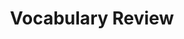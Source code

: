 ---
title: Vocabulary Review

source:
- title: Common Core Basics
  subject: Social Studies
  chapter: 5
  toc_type: Lesson Review
  toc_number: 5.8
  pages: 224 - 229
  
questions:
  - number: 1
    text: decisions about money supply and interest rates
    choice:
      - option: circulation
      - option: expenditures
      - option: fiscal policy
      - option: inflation
      - option: interest rate
      - option: monetary policy
      - option: national debt
      - option: revenue
    answer: 
      - option: monetary policy
  - number: 2
    text: decisions about taxing and spending
    choice:
      - option: circulation
      - option: expenditures
      - option: fiscal policy
      - option: inflation
      - option: interest rate
      - option: monetary policy
      - option: national debt
      - option: revenue
    answer: 
      - option: fiscal policy
  - number: 3
    text: money spent for something
    choice:
      - option: circulation
      - option: expenditures
      - option: fiscal policy
      - option: inflation
      - option: interest rate
      - option: monetary policy
      - option: national debt
      - option: revenue
    answer: 
      - option: expenditures
  - number: 4
    text: money owed by the US government
    choice:
      - option: circulation
      - option: expenditures
      - option: fiscal policy
      - option: inflation
      - option: interest rate
      - option: monetary policy
      - option: national debt
      - option: revenue
    answer: 
      - option: national debt
  - number: 5
    text: income
    choice:
      - option: circulation
      - option: expenditures
      - option: fiscal policy
      - option: inflation
      - option: interest rate
      - option: monetary policy
      - option: national debt
      - option: revenue
    answer: 
      - option: revenue
  - number: 6
    text: fee paid to borrow money
    choice:
      - option: circulation
      - option: expenditures
      - option: fiscal policy
      - option: inflation
      - option: interest rate
      - option: monetary policy
      - option: national debt
      - option: revenue
    answer: 
      - option: national debt
  - number: 7
    text: movement of money from one person to another
    choice:
      - option: circulation
      - option: expenditures
      - option: fiscal policy
      - option: inflation
      - option: interest rate
      - option: monetary policy
      - option: national debt
      - option: revenue
    answer: 
      - option: circulation

layout: cc_review
---